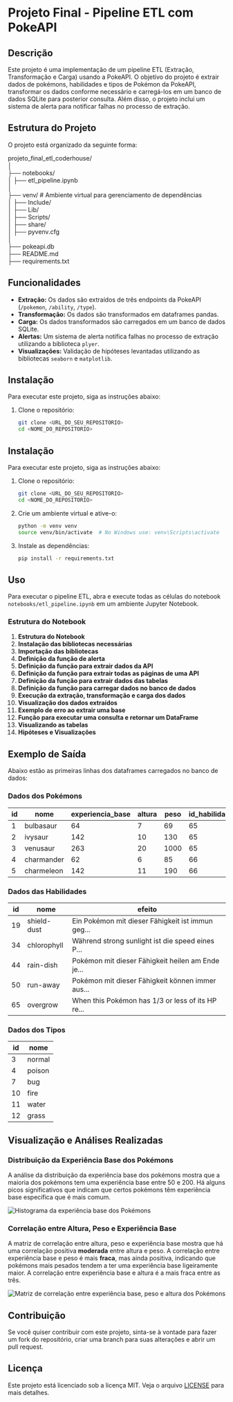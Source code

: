 # Projeto Final - Pipeline ETL com PokeAPI

## Descrição

Este projeto é uma implementação de um pipeline ETL (Extração, Transformação e Carga) usando a PokeAPI. O objetivo do projeto é extrair dados de pokémons, habilidades e tipos de Pokémon da PokeAPI, transformar os dados conforme necessário e carregá-los em um banco de dados SQLite para posterior consulta. Além disso, o projeto inclui um sistema de alerta para notificar falhas no processo de extração.

## Estrutura do Projeto

O projeto está organizado da seguinte forma:

projeto_final_etl_coderhouse/ </br>
│ </br>
├── notebooks/ </br>
│ ├── etl_pipeline.ipynb </br>
│ </br>
├── venv/ # Ambiente virtual para gerenciamento de dependências </br>
│ ├── Include/ </br>
│ ├── Lib/ </br>
│ ├── Scripts/ </br>
│ ├── share/ </br>
│ ├── pyvenv.cfg </br>
│ </br>
├── pokeapi.db </br>
├── README.md </br>
├── requirements.txt </br>

## Funcionalidades

- **Extração:** Os dados são extraídos de três endpoints da PokeAPI (`/pokemon`, `/ability`, `/type`).
- **Transformação:** Os dados são transformados em dataframes pandas.
- **Carga:** Os dados transformados são carregados em um banco de dados SQLite.
- **Alertas:** Um sistema de alerta notifica falhas no processo de extração utilizando a biblioteca `plyer`.
- **Visualizações:** Validação de hipóteses levantadas utilizando as bibliotecas `seaborn` e `matplotlib`.

## Instalação

Para executar este projeto, siga as instruções abaixo:

1. Clone o repositório:

   ```sh
   git clone <URL_DO_SEU_REPOSITORIO>
   cd <NOME_DO_REPOSITORIO>
   ```

## Instalação

Para executar este projeto, siga as instruções abaixo:

1. Clone o repositório:

   ```sh
   git clone <URL_DO_SEU_REPOSITORIO>
   cd <NOME_DO_REPOSITORIO>
   ```

2. Crie um ambiente virtual e ative-o:

   ```sh
   python -m venv venv
   source venv/bin/activate  # No Windows use: venv\Scripts\activate
   ```

3. Instale as dependências:
   ```sh
   pip install -r requirements.txt
   ```

## Uso

Para executar o pipeline ETL, abra e execute todas as células do notebook `notebooks/etl_pipeline.ipynb` em um ambiente Jupyter Notebook.

### Estrutura do Notebook

1. **Estrutura do Notebook**
2. **Instalação das bibliotecas necessárias**
3. **Importação das bibliotecas**
4. **Definição da função de alerta**
5. **Definição da função para extrair dados da API**
6. **Definição da função para extrair todas as páginas de uma API**
7. **Definição da função para extrair dados das tabelas**
8. **Definição da função para carregar dados no banco de dados**
9. **Execução da extração, transformação e carga dos dados**
10. **Visualização dos dados extraídos**
11. **Exemplo de erro ao extrair uma base**
12. **Função para executar uma consulta e retornar um DataFrame**
13. **Visualizando as tabelas**
14. **Hipóteses e Visualizações**

## Exemplo de Saída

Abaixo estão as primeiras linhas dos dataframes carregados no banco de dados:

### Dados dos Pokémons

| id  | nome       | experiencia_base | altura | peso | id_habilidade_1 | id_habilidade_2 | id_tipo_1 | id_tipo_2 |
| --- | ---------- | ---------------- | ------ | ---- | --------------- | --------------- | --------- | --------- |
| 1   | bulbasaur  | 64               | 7      | 69   | 65              | 65              | 12        | 4         |
| 2   | ivysaur    | 142              | 10     | 130  | 65              | 65              | 12        | 4         |
| 3   | venusaur   | 263              | 20     | 1000 | 65              | 65              | 12        | 4         |
| 4   | charmander | 62               | 6      | 85   | 66              | 66              | 10        | NaN       |
| 5   | charmeleon | 142              | 11     | 190  | 66              | 66              | 10        | NaN       |

### Dados das Habilidades

| id  | nome        | efeito                                            |
| --- | ----------- | ------------------------------------------------- |
| 19  | shield-dust | Ein Pokémon mit dieser Fähigkeit ist immun geg... |
| 34  | chlorophyll | Während strong sunlight ist die speed eines P...  |
| 44  | rain-dish   | Pokémon mit dieser Fähigkeit heilen am Ende je... |
| 50  | run-away    | Pokémon mit dieser Fähigkeit können immer aus...  |
| 65  | overgrow    | When this Pokémon has 1/3 or less of its HP re... |

### Dados dos Tipos

| id  | nome   |
| --- | ------ |
| 3   | normal |
| 4   | poison |
| 7   | bug    |
| 10  | fire   |
| 11  | water  |
| 12  | grass  |

## Visualização e Análises Realizadas

### Distribuição da Experiência Base dos Pokémons

A análise da distribuição da experiência base dos pokémons mostra que a maioria dos pokémons tem uma experiência base entre 50 e 200. Há alguns picos significativos que indicam que certos pokémons têm experiência base específica que é mais comum.

![Histograma da experiência base dos Pokémons](https://i.imgur.com/NoOvdLw.png)

### Correlação entre Altura, Peso e Experiência Base

A matriz de correlação entre altura, peso e experiência base mostra que há uma correlação positiva **moderada** entre altura e peso. A correlação entre experiência base e peso é mais **fraca**, mas ainda positiva, indicando que pokémons mais pesados tendem a ter uma experiência base ligeiramente maior. A correlação entre experiência base e altura é a mais fraca entre as três.

![Matriz de correlação entre experiência base, peso e altura dos Pokémons](https://i.imgur.com/Iax7ISf.png)

## Contribuição

Se você quiser contribuir com este projeto, sinta-se à vontade para fazer um fork do repositório, criar uma branch para suas alterações e abrir um pull request.

## Licença

Este projeto está licenciado sob a licença MIT. Veja o arquivo [LICENSE](LICENSE) para mais detalhes.
